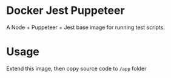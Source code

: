 # Docker Jest Puppeteer

A Node + Puppeteer + Jest base image for running test scripts. 

# Usage

Extend this image, then copy source code to `/app` folder
